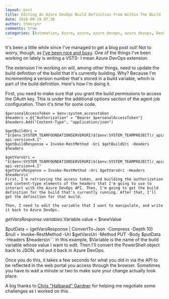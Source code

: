 ```yaml
---
layout: post
title: Editing An Azure DevOps Build Definition From Within The Build
date: 2018-09-19 07:30
author: thmsrynr
comments: true
categories: [Automation, Azure, azure, azure devops, azure devops, DevOps, devops, PowerShell, powershell, VSTS, vsts]
---
```

It's been a little while since I've managed to get a blog post out! Not to worry, though, as <a href="https://workingsysadmin.com/i-was-re-awarded-as-a-microsoft-mvp-but-im-leaving-the-program/" target="_blank" rel="noopener">I've been nice and busy</a>. One of the things I've been working on lately is writing a VSTS- I mean Azure DevOps extension.

The extension I'm working on will, among other things, need to update the build definition of the build that it's currently building. Why? Because I'm incrementing a version number that's stored in a build variable, which is part of the build definition. Here's how I'm doing it.

<!--more-->

First, you need to make sure that you grant the build permissions to access the OAuth key. This is under the additional options section of the agent job configuration. Then it's time for some code.
```
$personalAccessToken = $env:system_accesstoken
$headers = @{"Authorization" = "Bearer $personalAccessToken"}
$headers.Add("Content-Type", "application/json")
        
$getBuildUri = "$($env:SYSTEM_TEAMFOUNDATIONSERVERURI)$($env:SYSTEM_TEAMPROJECT)/_apis/build/builds/$($env:BUILD_BUILDID)?api-version=4.1"
$getBuildResponse = Invoke-RestMethod -Uri $getBuildUri -Headers $headers

$getVarsUri = "$($env:SYSTEM_TEAMFOUNDATIONSERVERURI)$($env:SYSTEM_TEAMPROJECT)/_apis/build/definitions/$($getBuildResponse.Definition.Id)?api-version=4.1"
$getVarsResponse = Invoke-RestMethod -Uri $getVarsUri -Headers $headers\n```
First, I'm retrieving the access token, and building the authorization and content-type elements of the headers that I'm going to use to interact with the Azure DevOps API. Then, I'm going to get the build definition for the build that's currently running. After that, I'll get the definition for that build.

Then, I need to edit the variable that I want to manipulate, and write it back to Azure DevOps.
```
$getVarsResponse.variables.$Variable.value = $newValue
    
$putData = $($getVarsResponse | ConvertTo-Json -Compress -Depth 10)
$null = Invoke-RestMethod -Uri $getVarsUri -Method PUT -Body $putData -Headers $headers\n```
In this example, $Variable is the name of the build variable whose value I want to edit. Then I'll convert the PowerShell object back to JSON, and put it back in Azure DevOps.

Once you do this, it takes a few seconds for what you did in via the API to be reflected in the web portal you access through the browser. Sometimes you have to wait a minute or two to make sure your change actually took place.

A big thanks to <a href="https://twitter.com/HalbaradKenafin" target="_blank" rel="noopener">Chris "Halbarad" Gardner</a> for helping me negotiate some challenges as I worked on this.

&nbsp;
